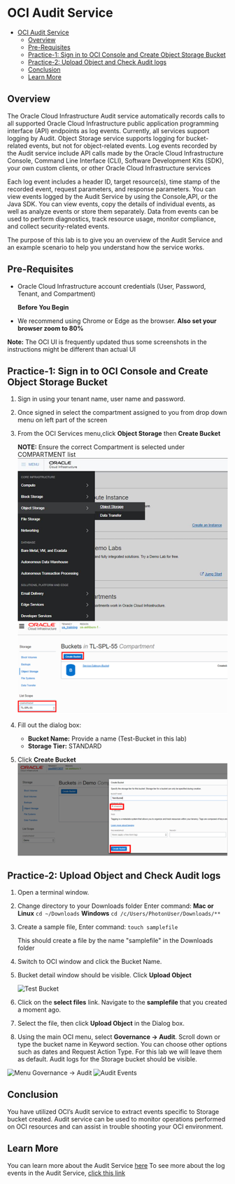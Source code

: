 # OCI Audit Service
  
- [OCI Audit Service](#oci-audit-service)
  - [Overview](#overview)
  - [Pre-Requisites](#pre-requisites)
  - [Practice-1: Sign in to OCI Console and Create Object Storage Bucket](#practice-1-sign-in-to-oci-console-and-create-object-storage-bucket)
  - [Practice-2: Upload Object and Check Audit logs](#practice-2-upload-object-and-check-audit-logs)
  - [Conclusion](#conclusion)
  - [Learn More](#learn-more)

## Overview

The Oracle Cloud Infrastructure Audit service automatically records calls to all supported Oracle Cloud Infrastructure public application programming interface (API) endpoints as log events. Currently, all services support logging by Audit. Object Storage service supports logging for bucket-related events, but not for object-related events. Log events recorded by the Audit service include API calls made by the Oracle Cloud Infrastructure Console, Command Line Interface (CLI), Software Development Kits (SDK), your own custom clients, or other Oracle Cloud Infrastructure services

Each log event includes a header ID, target resource(s), time stamp of the recorded event, request parameters, and response parameters. You can view events logged by the Audit Service by using the Console,API, or the Java SDK. You can view events, copy the details of individual events, as well as analyze events or store them separately. Data from events can be used to perform diagnostics, track resource usage, monitor compliance, and collect security-related events.

The purpose of this lab is to give you an overview of the Audit Service and an example scenario to help you understand how the service works.

## Pre-Requisites

- Oracle Cloud Infrastructure account credentials (User, Password, Tenant, and Compartment)  

   **Before You Begin**

- We recommend using Chrome or Edge as the browser. **Also set your browser zoom to 80%**

**Note:** The OCI UI is frequently updated thus some screenshots in the instructions might be different than actual UI

## Practice-1: Sign in to OCI Console and Create Object Storage Bucket

1. Sign in using your tenant name, user name and password.

2. Once signed in select the compartment assigned to you from drop down menu on left part of the screen

3. From the OCI Services menu,click **Object Storage** then **Create Bucket**

   **NOTE:** Ensure the correct Compartment is selected under COMPARTMENT list
   ![Audit 1]( img/AUDIT001.PNG)
   ![Audit 2]( img/AUDIT002.PNG)

4. Fill out the dialog box:

   - **Bucket Name:** Provide a name (Test-Bucket in this lab)
   - **Storage Tier:**  STANDARD

5. Click **Create Bucket**
   ![Audit 3]( img/AUDIT003.PNG)

## Practice-2: Upload Object and Check Audit logs

1. Open a terminal window.

2. Change directory to your Downloads folder Enter command:
**Mac or Linux**
   ```cd ~/Downloads```
**Windows**
   ```cd /c/Users/PhotonUser/Downloads/**```

3. Create a sample file, Enter command:
    ```touch samplefile```

    This should create a file by the name "samplefile" in the Downloads folder

4. Switch to OCI window and click the Bucket Name.

5. Bucket detail window should be visible. Click **Upload Object**

    ![Test Bucket]( img/AUDIT007.PNG)

6. Click on the **select files** link. Navigate to the **samplefile** that you created a moment ago.

7. Select the file, then click **Upload Object** in the Dialog box.

8. Using the main OCI menu, select **Governance -> Audit**. Scroll down or type the bucket name in
Keyword section. You can choose other options such as dates and Request Action Type. For this lab
we will leave them as default. Audit logs for the Storage bucket should be visible.

![Menu Governance -> Audit](img/AUDIT008.PNG)
![Audit Events](img/AUDIT009.PNG)

## Conclusion

You have utilized OCI’s Audit service to extract events specific to Storage bucket created. Audit service can be used to monitor operations performed on OCI resources and can assist in trouble shooting your OCI environment.

## Learn More

You can learn more about the Audit Service [here](https://docs.cloud.oracle.com/en-us/iaas/Content/Audit/Concepts/auditoverview.htm)
To see more about the log events in the Audit Service, [click this link](https://docs.cloud.oracle.com/en-us/iaas/Content/Audit/Tasks/viewinglogevents.htm)
